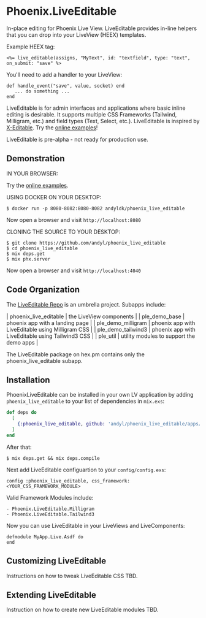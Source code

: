 # Phoenix.LiveEditable 

In-place editing for Phoenix Live View. LiveEditable provides in-line helpers
that you can drop into your LiveView (HEEX) templates.

Example HEEX tag:

    <%= live_editable(assigns, "MyText", id: "textfield", type: "text", on_submit: "save" %>

You'll need to add a handler to your LiveView:

    def handle_event("save", value, socket) end
       ... do something ...
    end

LiveEditable is for admin interfaces and applications where basic inline
editing is desirable.  It supports multiple CSS Frameworks (Tailwind,
Milligram, etc.) and field types (Text, Select, etc.).  LiveEditable is
inspired by [X-Editable][xe]. Try the [online examples][ld]!

LiveEditable is pre-alpha - not ready for production use.

[xe]: http://vitalets.github.io/x-editable
[ld]: http://173.255.255.44:8080

## Demonstration 

IN YOUR BROWSER: 

Try the [online examples][ld]. 

USING DOCKER ON YOUR DESKTOP: 

    $ docker run -p 8080-8082:8080-8082 andyldk/phoenix_live_editable

Now open a browser and visit `http://localhost:8080`

CLONING THE SOURCE TO YOUR DESKTOP: 

    $ git clone https://github.com/andyl/phoenix_live_editable 
    $ cd phoenix_live_editable 
    $ mix deps.get
    $ mix phx.server 

Now open a browser and visit `http://localhost:4040`

## Code Organization 

The [LiveEditable Repo][gh] is an umbrella project.  Subapps include:

| phoenix_live_editable | the LiveView components                           |
| ple_demo_base         | phoenix app with a landing page                   |
| ple_demo_milligram    | phoenix app with LiveEditable using Milligram CSS |
| ple_demo_tailwind3    | phoenix app with LiveEditable using Tailwind3 CSS |
| ple_util              | utility modules to support the demo apps          |

The LiveEditable package on hex.pm contains only the phoenix_live_editable subapp.

[gh]: https://github.com/andyl/phoenix_live_editable

## Installation

PhoenixLiveEditable can be installed in your own LV application by adding
`phoenix_live_editable` to your list of dependencies in `mix.exs`:

```elixir
def deps do
  [
    {:phoenix_live_editable, github: 'andyl/phoenix_live_editable/apps/phoenix_live_editable'}
  ]
end
```

After that:

    $ mix deps.get && mix deps.compile

Next add LiveEditable configuartion to your `config/config.exs`:

    config :phoenix_live_editable, css_framework: <YOUR_CSS_FRAMEWORK_MODULE>

Valid Framework Modules include:

    - Phoenix.LiveEditable.Milligram
    - Phoenix.LiveEditable.Tailwind3 

Now you can use LiveEditable in your LiveViews and LiveComponents:

    defmodule MyApp.Live.Asdf do
    end

## Customizing LiveEditable

Instructions on how to tweak LiveEditable CSS TBD.

## Extending LiveEditable

Instruction on how to create new LiveEditable modules TBD.

